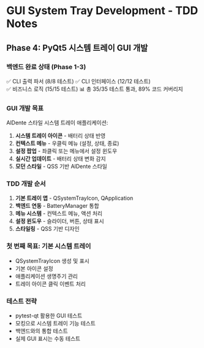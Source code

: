 # GUI System Tray Development - TDD Notes

## Phase 4: PyQt5 시스템 트레이 GUI 개발

### 백엔드 완료 상태 (Phase 1-3)
✅ CLI 출력 파서 (8/8 테스트)
✅ CLI 인터페이스 (12/12 테스트)  
✅ 비즈니스 로직 (15/15 테스트)
📊 총 35/35 테스트 통과, 89% 코드 커버리지

### GUI 개발 목표
AlDente 스타일 시스템 트레이 애플리케이션:
1. **시스템 트레이 아이콘** - 배터리 상태 반영
2. **컨텍스트 메뉴** - 우클릭 메뉴 (설정, 상태, 종료)
3. **설정 팝업** - 좌클릭 또는 메뉴에서 설정 윈도우
4. **실시간 업데이트** - 배터리 상태 변화 감지
5. **모던 스타일** - QSS 기반 AlDente 스타일

### TDD 개발 순서
1. **기본 트레이 앱** - QSystemTrayIcon, QApplication
2. **백엔드 연동** - BatteryManager 통합  
3. **메뉴 시스템** - 컨텍스트 메뉴, 액션 처리
4. **설정 윈도우** - 슬라이더, 버튼, 상태 표시
5. **스타일링** - QSS 기반 디자인

### 첫 번째 목표: 기본 시스템 트레이
- QSystemTrayIcon 생성 및 표시
- 기본 아이콘 설정
- 애플리케이션 생명주기 관리
- 트레이 아이콘 클릭 이벤트 처리

### 테스트 전략
- pytest-qt 활용한 GUI 테스트
- 모킹으로 시스템 트레이 기능 테스트
- 백엔드와의 통합 테스트
- 실제 GUI 표시는 수동 테스트